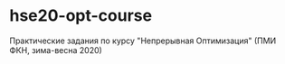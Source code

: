 # hse20-opt-course
Практические задания по курсу "Непрерывная Оптимизация" (ПМИ ФКН, зима-весна 2020)
